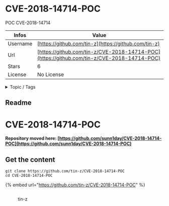 # CVE-2018-14714-POC

POC CVE-2018-14714

| Infos    | Value                                                              |
| -------- | -------------------------------------------------------------------|
| Username | [https://github.com/tin-z](https://github.com/tin-z) |
| Url      | [https://github.com/tin-z/CVE-2018-14714-POC](https://github.com/tin-z/CVE-2018-14714-POC)                                               |
| Stars    | 6                                                          |
| License  | No License                                                        |

<details>

<summary>Topic / Tags</summary>



</details>

## Readme

# CVE-2018-14714-POC

**Repository moved here: [https://github.com/sunn1day/CVE-2018-14714-POC](https://github.com/sunn1day/CVE-2018-14714-POC)**





## Get the content

```
git clone https://github.com/tin-z/CVE-2018-14714-POC
cd CVE-2018-14714-POC
```

{% embed url="https://github.com/tin-z/CVE-2018-14714-POC" %}

<figure><img src="https://avatars.githubusercontent.com/u/32848129?v=4" alt=""><figcaption><p>tin-z</p></figcaption></figure>
